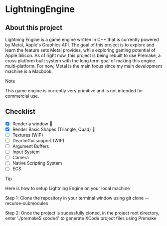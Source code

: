 # LightningEngine

## About this project

Lightning Engine is a game engine written in C++ that is currently powered by Metal, Apple's Graphics API. The goal of this project is to explore and learn the feature sets Metal provides, while exploring gaming
potential of Apple Silicon. As of right now, this project is being rebuilt to use Premake, a cross platform built system with the long term goal of making this engine multi-platform. For now,
Metal is the main focus since my main development machine is a Macbook. 

> [!NOTE]
> This game engine is currently very primitive and is not intended for commercial use. 


## Checklist
- [x] Render a window :tada:
- [x] Render Basic Shapes (Triangle, Quad) :tada:
- [ ] Textures (WIP)
- [ ] DearImGui support (WIP)
- [ ] Argument Buffers
- [ ] Input System
- [ ] Camera
- [ ] Native Scripting System
- [ ] ECS

> [!TIP]
> Here is how to setup Lightning Engine on your local machine
>
> Step 1: Clone the repository in your terminal window using git clone --recurse-submodules <Github clone link>
>
> Step 2: Once the project is sucessfully cloned, in the project root directory, enter './premake5 xcode4' to generate XCode project files using Premake

